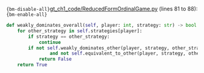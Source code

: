 `{bm-disable-all}`[gt_ch1_code/ReducedFormOrdinalGame.py](gt_ch1_code/ReducedFormOrdinalGame.py) (lines 81 to 88):`{bm-enable-all}`

```python
def weakly_dominates_overall(self, player: int, strategy: str) -> bool:
    for other_strategy in self.strategies[player]:
        if strategy == other_strategy:
            continue
        if not self.weakly_dominates_other(player, strategy, other_strategy) \
                and not self.equivalent_to_other(player, strategy, other_strategy):
            return False
    return True
```